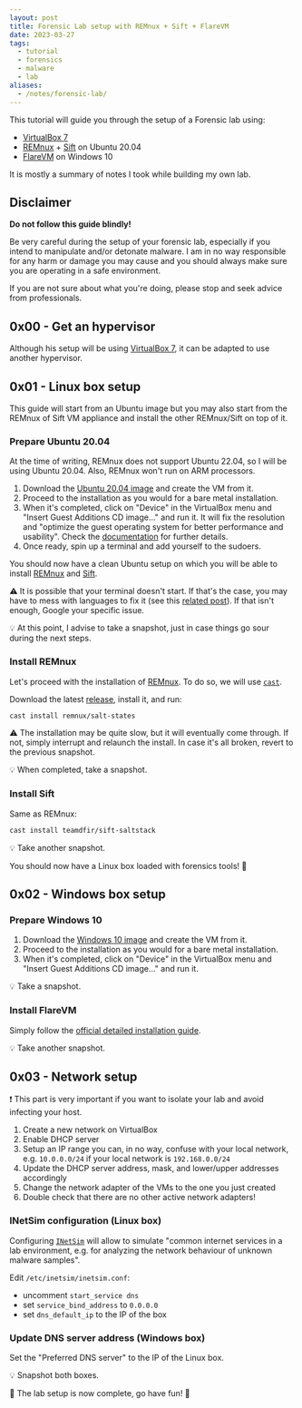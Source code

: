 ```yaml
---
layout: post
title: Forensic Lab setup with REMnux + Sift + FlareVM
date: 2023-03-27
tags:
  - tutorial
  - forensics
  - malware
  - lab
aliases:
  - /notes/forensic-lab/
---
```


This tutorial will guide you through the setup of a Forensic lab using:

- [VirtualBox 7](https://www.virtualbox.org/)
- [REMnux](https://docs.remnux.org/) + [Sift](https://www.sans.org/tools/sift-workstation/) on Ubuntu 20.04
- [FlareVM](https://github.com/mandiant/flare-vm) on Windows 10

It is mostly a summary of notes I took while building my own lab.

## Disclaimer

**Do not follow this guide blindly!**

Be very careful during the setup of your forensic lab, especially if you intend to manipulate and/or detonate malware. 
I am in no way responsible for any harm or damage you may cause and you should always make sure you are operating in a safe environment.

If you are not sure about what you're doing, please stop and seek advice from professionals.

## 0x00 - Get an hypervisor

Although his setup will be using [VirtualBox 7](https://www.virtualbox.org/wiki/Downloads), it can be adapted to use another hypervisor.

## 0x01 - Linux box setup

This guide will start from an Ubuntu image but you may also start from the REMnux of Sift VM appliance and install the other REMnux/Sift on top of it.

### Prepare Ubuntu 20.04

At the time of writing, REMnux does not support Ubuntu 22.04, so I will be using Ubuntu 20.04. Also, REMnux won't run on ARM processors.

1. Download the [Ubuntu 20.04 image](https://releases.ubuntu.com) and create the VM from it.
1. Proceed to the installation as you would for a bare metal installation.
1. When it's completed, click on "Device" in the VirtualBox menu and "Insert Guest Additions CD image..." and run it. It will fix the resolution and "optimize the guest operating system for better performance and usability". Check the [documentation](https://www.virtualbox.org/manual/ch04.html) for further details.
1. Once ready, spin up a terminal and add yourself to the sudoers.

You should now have a clean Ubuntu setup on which you will be able to install [REMnux](https://docs.remnux.org/) and [Sift](https://www.sans.org/tools/sift-workstation/).

:warning: It is possible that your terminal doesn't start. If that's the case, you may have to mess with languages to fix it (see this [related post](https://askubuntu.com/questions/1435918/terminal-not-opening-on-ubuntu-22-04-on-virtual-box-7-0-0)). If that isn't enough, Google your specific issue.

:bulb: At this point, I advise to take a snapshot, just in case things go sour during the next steps.

### Install REMnux

Let's proceed with the installation of [REMnux](https://docs.remnux.org/).
To do so, we will use [`cast`](https://github.com/ekristen/cast).

Download the latest [release](https://github.com/ekristen/cast/releases), install it, and run:

```sh
cast install remnux/salt-states
```

:warning: The installation may be quite slow, but it will eventually come through. If not, simply interrupt and relaunch the install. In case it's all broken, revert to the previous snapshot.

:bulb: When completed, take a snapshot.

### Install Sift

Same as REMnux:

```sh
cast install teamdfir/sift-saltstack
```

:bulb: Take another snapshot.

You should now have a Linux box loaded with forensics tools! :tada:

## 0x02 - Windows box setup

### Prepare Windows 10

1. Download the [Windows 10 image](https://www.microsoft.com/en-us/software-download/windows10ISO) and create the VM from it.
1. Proceed to the installation as you would for a bare metal installation.
1. When it's completed, click on "Device" in the VirtualBox menu and "Insert Guest Additions CD image..." and run it.

:bulb: Take a snapshot.

### Install FlareVM

Simply follow the [official detailed installation guide](https://github.com/mandiant/flare-vm#installation).

:bulb: Take another snapshot.

## 0x03 - Network setup

:heavy_exclamation_mark: This part is very important if you want to isolate your lab and avoid infecting your host.

1. Create a new network on VirtualBox
1. Enable DHCP server
1. Setup an IP range you can, in no way, confuse with your local network, e.g. `10.0.0.0/24` if your local network is `192.168.0.0/24`
1. Update the DHCP server address, mask, and lower/upper addresses accordingly
1. Change the network adapter of the VMs to the one you just created
1. Double check that there are no other active network adapters!

### INetSim configuration (Linux box)

Configuring [`INetSim`](https://www.inetsim.org/) will allow to simulate "common internet services in a lab environment, e.g. for analyzing the network behaviour of unknown malware samples".

Edit `/etc/inetsim/inetsim.conf`:

- uncomment `start_service dns`
- set `service_bind_address` to `0.0.0.0`
- set `dns_default_ip` to the IP of the box

### Update DNS server address (Windows box)

Set the "Preferred DNS server" to the IP of the Linux box.

:bulb: Snapshot both boxes.


:checkered_flag: The lab setup is now complete, go have fun! :checkered_flag:
